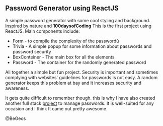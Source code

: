 ## Password Generator using ReactJS

A simple password generator with some cool styling and background. Inspired by nature and **100daysofCoding**
This is the first project using ReactJS. Main components include:

- Form - to compile the complexity of the passwordù
- Trivia - A simple popup for some information about passwords and password security
- BoxConteiner - The main box for all the elements
- Password - The container for the randomly generated password

All together a simple but fun project. Security is important and sometimes complying with websites' guidelines for passwords is not easy.
A random generator keeps this problem at bay and it increases security and awareness.

It gets quite difficult to remember though. this is why I have also created another full stack [project](https://github.com/BeGeos/full-stack-password-manager) to manage passwords. It is well-suited for any occasion and I think It came out pretty awesome.

@BeGeos
